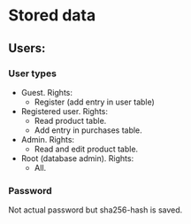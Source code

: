 # Stored data

## Users:

### User types
* Guest. Rights:
	* Register (add entry in user table)
* Registered user. Rights:
	* Read product table.
	* Add entry in purchases table.
* Admin. Rights:
	* Read and edit product table.
* Root (database admin). Rights:
	* All.

### Password
Not actual password but sha256-hash is saved.